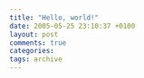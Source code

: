 ```yaml
---
title: "Hello, world!"
date: 2005-05-25 23:10:37 +0100
layout: post
comments: true
categories:
tags: archive
---
```

